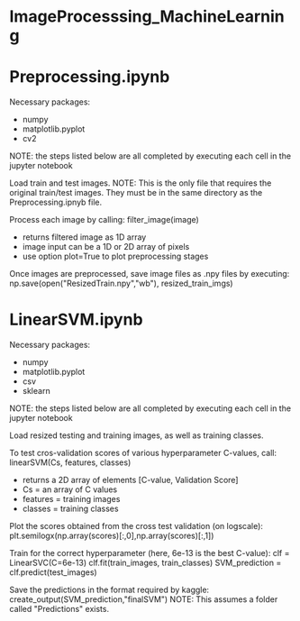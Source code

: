 # ImageProcesssing_MachineLearning

Preprocessing.ipynb
=================================

Necessary packages:
- numpy
- matplotlib.pyplot
- cv2

NOTE: the steps listed below are all completed by executing each cell in the jupyter notebook

Load train and test images.
NOTE: This is the only file that requires the original train/test images. 
      They must be in the same directory as the Preprocessing.ipnyb file.

Process each image by calling:
   filter_image(image)
- returns filtered image as 1D array
- image input can be a 1D or 2D array of pixels
- use option plot=True to plot preprocessing stages

Once images are preprocessed, save image files as .npy files by executing:
 np.save(open("ResizedTrain.npy","wb"), resized_train_imgs)


LinearSVM.ipynb
========================

Necessary packages:
- numpy
- matplotlib.pyplot
- csv
- sklearn

NOTE: the steps listed below are all completed by executing each cell in the jupyter notebook

Load resized testing and training images, as well as training classes.

To test cros-validation scores of various hyperparameter C-values, call:
   linearSVM(Cs, features, classes)
- returns a 2D array of elements [C-value, Validation Score]
- Cs = an array of C values
- features = training images
- classes = training classes


Plot the scores obtained from the cross test validation (on logscale):
   plt.semilogx(np.array(scores)[:,0],np.array(scores)[:,1])


Train for the correct hyperparameter (here, 6e-13 is the best C-value):
  clf = LinearSVC(C=6e-13)
  clf.fit(train_images, train_classes)
  SVM_prediction = clf.predict(test_images)

Save the predictions in the format required by kaggle:
  create_output(SVM_prediction,"finalSVM")
NOTE: This assumes a folder called "Predictions" exists.

